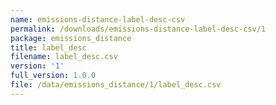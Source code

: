 ```yaml
---
name: emissions-distance-label-desc-csv
permalink: /downloads/emissions-distance-label-desc-csv/1
package: emissions_distance
title: label_desc
filename: label_desc.csv
version: '1'
full_version: 1.0.0
file: /data/emissions_distance/1/label_desc.csv
---
```

